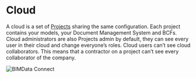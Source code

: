 # Cloud

A cloud is a set of [Projects](/api/guides/project) sharing the same configuration. Each project contains your models, your Document Management System and BCFs. Cloud administrators are also Projects admin by default, they can see every user in their cloud and change everyone’s roles. Cloud users can’t see cloud collaborators. This means that a contractor on a project can’t see every collaborator of the company.

![BIMData Connect](/assets/img/api/API-cloud.png)

